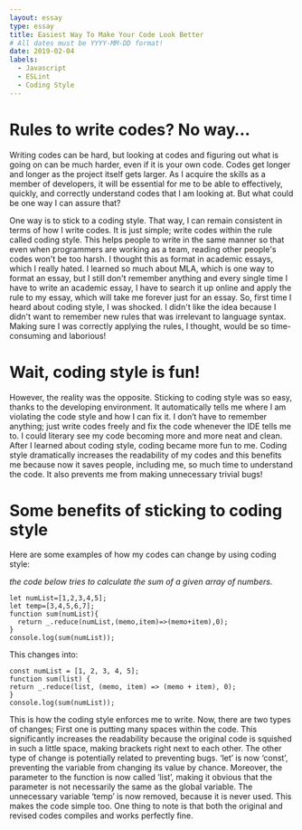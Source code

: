 ```yaml
---
layout: essay
type: essay
title: Easiest Way To Make Your Code Look Better
# All dates must be YYYY-MM-DD format!
date: 2019-02-04
labels:
  - Javascript
  - ESLint
  - Coding Style
---
```


# Rules to write codes? No way…
Writing codes can be hard, but looking at codes and figuring out what is going on can be much harder, even if it is your own code. Codes get longer and longer as the project itself gets larger. As I acquire the skills as a member of developers, it will be essential for me to be able to effectively, quickly, and correctly understand codes that I am looking at. But what could be one way I can assure that?

One way is to stick to a coding style. That way, I can remain consistent in terms of how I write codes. It is just simple; write codes within the rule called coding style. This helps people to write in the same manner so that even when programmers are working as a team, reading other people's codes won't be too harsh. I thought this as format in academic essays, which I really hated. I learned so much about MLA, which is one way to format an essay, but I still don't remember anything and every single time I have to write an academic essay, I have to search it up online and apply the rule to my essay, which will take me forever just for an essay. So, first time I heard about coding style, I was shocked. I didn't like the idea because I didn't want to remember new rules that was irrelevant to language syntax. Making sure I was correctly applying the rules, I thought, would be so time-consuming and laborious! 

# Wait, coding style is fun!
However, the reality was the opposite. Sticking to coding style was so easy, thanks to the developing environment. It automatically tells me where I am violating the code style and how I can fix it. I don’t have to remember anything; just write codes freely and fix the code whenever the IDE tells me to. I could literary see my code becoming more and more neat and clean. After I learned about coding style, coding became more fun to me. Coding style dramatically increases the readability of my codes and this benefits me because now it saves people, including me, so much time to understand the code. It also prevents me from making unnecessary trivial bugs!

# Some benefits of sticking to coding style
Here are some examples of how my codes can change by using coding style:

*the code below tries to calculate the sum of a given array of numbers.*
```
let numList=[1,2,3,4,5];
let temp=[3,4,5,6,7];
function sum(numList){
  return _.reduce(numList,(memo,item)=>(memo+item),0);
}
console.log(sum(numList));
```
This changes into:
```
const numList = [1, 2, 3, 4, 5];
function sum(list) {
return _.reduce(list, (memo, item) => (memo + item), 0);
}
console.log(sum(numList));
```
This is how the coding style enforces me to write.
Now, there are two types of changes;
First one is putting many spaces within the code. This significantly increases the readability because the original code is squished in such a little space, making brackets right next to each other.
The other type of change is potentially related to preventing bugs. ‘let’ is now ‘const’, preventing the variable from changing its value by chance. Moreover, the parameter to the function is now called ’list’, making it obvious that the parameter is not necessarily the same as the global variable. The unnecessary variable ‘temp’ is now removed, because it is never used. This makes the code simple too.
One thing to note is that both the original and revised codes compiles and works perfectly fine.